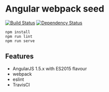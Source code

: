 # Angular webpack seed

[![Build Status](https://travis-ci.org/lucassus/angular-webpack-seed.svg?branch=master)](https://travis-ci.org/lucassus/angular-webpack-seed)
[![Dependency Status](https://gemnasium.com/lucassus/angular-webpack-seed.svg)](https://gemnasium.com/lucassus/angular-webpack-seed)


```
npm install
npm run lint
npm run serve
```

## Features

* AngularJS 1.5.x with ES2015 flavour
* webpack
* eslint
* TravisCI
